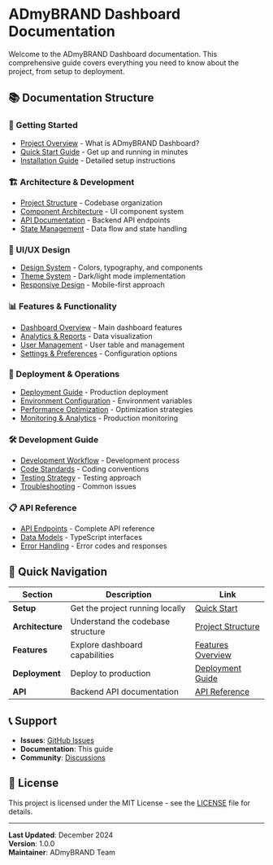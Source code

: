 # ADmyBRAND Dashboard Documentation

Welcome to the ADmyBRAND Dashboard documentation. This comprehensive guide covers everything you need to know about the project, from setup to deployment.

## 📚 Documentation Structure

### 🚀 Getting Started
- [Project Overview](./overview.md) - What is ADmyBRAND Dashboard?
- [Quick Start Guide](./quick-start.md) - Get up and running in minutes
- [Installation Guide](./installation.md) - Detailed setup instructions

### 🏗️ Architecture & Development
- [Project Structure](./project-structure.md) - Codebase organization
- [Component Architecture](./components.md) - UI component system
- [API Documentation](./api.md) - Backend API endpoints
- [State Management](./state-management.md) - Data flow and state handling

### 🎨 UI/UX Design
- [Design System](./design-system.md) - Colors, typography, and components
- [Theme System](./themes.md) - Dark/light mode implementation
- [Responsive Design](./responsive.md) - Mobile-first approach

### 📊 Features & Functionality
- [Dashboard Overview](./features/dashboard.md) - Main dashboard features
- [Analytics & Reports](./features/analytics.md) - Data visualization
- [User Management](./features/users.md) - User table and management
- [Settings & Preferences](./features/settings.md) - Configuration options

### 🚀 Deployment & Operations
- [Deployment Guide](./deployment.md) - Production deployment
- [Environment Configuration](./environment.md) - Environment variables
- [Performance Optimization](./performance.md) - Optimization strategies
- [Monitoring & Analytics](./monitoring.md) - Production monitoring

### 🛠️ Development Guide
- [Development Workflow](./development/workflow.md) - Development process
- [Code Standards](./development/standards.md) - Coding conventions
- [Testing Strategy](./development/testing.md) - Testing approach
- [Troubleshooting](./development/troubleshooting.md) - Common issues

### 📋 API Reference
- [API Endpoints](./api/endpoints.md) - Complete API reference
- [Data Models](./api/models.md) - TypeScript interfaces
- [Error Handling](./api/errors.md) - Error codes and responses

## 🎯 Quick Navigation

| Section | Description | Link |
|---------|-------------|------|
| **Setup** | Get the project running locally | [Quick Start](./quick-start.md) |
| **Architecture** | Understand the codebase structure | [Project Structure](./project-structure.md) |
| **Features** | Explore dashboard capabilities | [Features Overview](./features/dashboard.md) |
| **Deployment** | Deploy to production | [Deployment Guide](./deployment.md) |
| **API** | Backend API documentation | [API Reference](./api/endpoints.md) |

## 📞 Support

- **Issues**: [GitHub Issues](https://github.com/your-repo/issues)
- **Documentation**: This guide
- **Community**: [Discussions](https://github.com/your-repo/discussions)

## 📄 License

This project is licensed under the MIT License - see the [LICENSE](../LICENSE) file for details.

---

**Last Updated**: December 2024  
**Version**: 1.0.0  
**Maintainer**: ADmyBRAND Team 